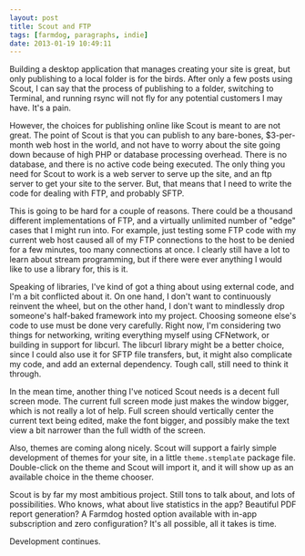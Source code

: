 ```yaml
---
layout: post
title: Scout and FTP
tags: [farmdog, paragraphs, indie]
date: 2013-01-19 10:49:11
---
```


Building a desktop application that manages creating your site is great, but only publishing to a local folder is for the birds. After only a few posts using Scout, I can say that the process of publishing to a folder, switching to Terminal, and running rsync will not fly for any potential customers I may have. It's a pain. 

However, the choices for publishing online like Scout is meant to are not great. The point of Scout is that you can publish to any bare-bones, $3-per-month web host in the world, and not have to worry about the site going down because of high PHP or database processing overhead. There is no database, and there is no active code being executed. The only thing you need for Scout to work is a web server to serve up the site, and an ftp server to get your site to the server. But, that means that I need to write the code for dealing with FTP, and probably SFTP. 

This is going to be hard for a couple of reasons. There could be a thousand different implementations of FTP, and a virtually unlimited number of "edge" cases that I might run into. For example, just testing some FTP code with my current web host caused all of my FTP connections to the host to be denied for a few minutes, too many connections at once. I clearly still have a lot to learn about stream programming, but if there were ever anything I would like to use a library for, this is it. 

Speaking of libraries, I've kind of got a thing about using external code, and I'm a bit conflicted about it. On one hand, I don't want to continuously reinvent the wheel, but on the other hand, I don't want to mindlessly drop someone's half-baked framework into my project. Choosing someone else's code to use must be done very carefully. Right now, I'm considering two things for networking, writing everything myself using CFNetwork, or building in support for libcurl. The libcurl library might be a better choice, since I could also use it for SFTP file transfers, but, it might also complicate my code, and add an external dependency. Tough call, still need to think it through. 

In the mean time, another thing I've noticed Scout needs is a decent full screen mode. The current full screen mode just makes the window bigger, which is not really a lot of help. Full screen should vertically center the current text being edited, make the font bigger, and possibly make the text view a bit narrower than the full width of the screen. 

Also, themes are coming along nicely. Scout will support a fairly simple development of themes for your site, in a little `theme.stemplate` package file. Double-click on the theme and Scout will import it, and it will show up as an available choice in the theme chooser. 

Scout is by far my most ambitious project. Still tons to talk about, and lots of possibilities. Who knows, what about live statistics in the app? Beautiful PDF report generation? A Farmdog hosted option available with in-app subscription and zero configuration? It's all possible, all it takes is time. 

Development continues.

